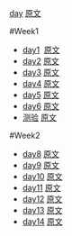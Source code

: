 [day]()&nbsp;[原文]()

#Week1

* [day1](http://mp.weixin.qq.com/s?__biz=MzIxMjQ0MDg2MA==&mid=100000709&idx=1&sn=265c1601eb9f2d14a686010924e304c9&scene=23&srcid=0717AFSGZDfG8XrZjBC2qdr9#rd) &nbsp;[原文](http://mp.weixin.qq.com/s?__biz=MzIxMjQ0MDg2MA==&mid=100000679&idx=1&sn=f600cd9c1af54083a41f1f406fd06c48&scene=23&srcid=0717q2r7yD62TG0xgAGtRm1i#rd) 
* [day2](http://mp.weixin.qq.com/s?__biz=MzIxMjQ0MDg2MA==&mid=100000710&idx=1&sn=ee3acb9aec8aa796e5ba3462e6ea3de5&scene=23&srcid=#rd)&nbsp;[原文](http://mp.weixin.qq.com/s?__biz=MzIxMjQ0MDg2MA==&mid=100000680&idx=1&sn=b94c8a73e1abf273f52c2c8f4ec4c58a&scene=25#wechat_redirect)
* [day3](http://mp.weixin.qq.com/s?__biz=MzIxMjQ0MDg2MA==&mid=100000711&idx=1&sn=215deb28c9e6fc0201859b5f2f89b677&scene=23&srcid=071717tuau76j3DI6TUfniTI#rd)&nbsp;[原文](http://mp.weixin.qq.com/s?__biz=MzIxMjQ0MDg2MA==&mid=100000681&idx=1&sn=421f293e5dcdad854c059353d009c5e4&scene=25#wechat_redirect)
* [day4](http://mp.weixin.qq.com/s?__biz=MzIxMjQ0MDg2MA==&mid=100000712&idx=1&sn=91ce43395ebf2a0fafc4a90b07ce1882&scene=23&srcid=0717eWBgud4ZTNwRElEIrZu1#rd)&nbsp;[原文](http://mp.weixin.qq.com/s?__biz=MzIxMjQ0MDg2MA==&mid=100000682&idx=1&sn=195be9da656a11cd9c33f73e841b67cf&scene=25#wechat_redirect)
* [day5](http://mp.weixin.qq.com/s?__biz=MzIxMjQ0MDg2MA==&mid=100000718&idx=1&sn=0047fb3814f9c8cc6ec4a3b429fe0280&scene=23&srcid=0717By1wOwP687G0AlLdYsex#rd)&nbsp;[原文](http://mp.weixin.qq.com/s?__biz=MzIxMjQ0MDg2MA==&mid=100000683&idx=1&sn=c2abfcd3c65c009289eb82bd56eb1fbe&scene=25#wechat_redirect)
* [day6](http://mp.weixin.qq.com/s?__biz=MzIxMjQ0MDg2MA==&mid=100000719&idx=1&sn=0f43025ec395d132736d75977129d596&scene=23&srcid=0717lt7w3oYNjEQe7vOWl5Eq#rd)&nbsp;[原文](http://mp.weixin.qq.com/s?__biz=MzIxMjQ0MDg2MA==&mid=100000684&idx=1&sn=f318d9b14586d89631ce7179c8bb8514&scene=25#wechat_redirect)
* [测验](http://mp.weixin.qq.com/s?__biz=MzIxMjQ0MDg2MA==&mid=100000824&idx=1&sn=c1a711a3a01192cf680db859b7de2bfc&scene=23&srcid=#rd)&nbsp;[原文](http://mp.weixin.qq.com/s?__biz=MzIxMjQ0MDg2MA==&mid=100000850&idx=1&sn=49ea8534b242ccc6914f615c00f6b7e5&scene=21#wechat_redirect)

#Week2
* [day8](http://mp.weixin.qq.com/s?__biz=MzIxMjQ0MDg2MA==&mid=100001017&idx=1&sn=20611cccab08cd3b09f1d1730ce98eaf&scene=23&srcid=0718QQKYpMKk3iitCGiMcYfX#rd)&nbsp;[原文](http://mp.weixin.qq.com/s?__biz=MzIxMjQ0MDg2MA==&mid=100000686&idx=1&sn=7ed3ca4de5091ace2be2e7cf240c1785&scene=25#wechat_redirect)
* [day9](http://mp.weixin.qq.com/s?__biz=MzIxMjQ0MDg2MA==&mid=100001018&idx=1&sn=21f09c116e5b894cf9c6acb150d0aa84&scene=23&srcid=0719jRj9jAev6ZkJAgQeN0HV#rd)&nbsp;[原文](http://mp.weixin.qq.com/s?__biz=MzIxMjQ0MDg2MA==&mid=100000687&idx=1&sn=22ab4104192c84f3802a8bcba125634b&scene=25#wechat_redirect)
* [day10](http://mp.weixin.qq.com/s?__biz=MzIxMjQ0MDg2MA==&mid=100001019&idx=1&sn=362cd62daae45e90a198d699e03561ef&scene=23&srcid=#rd)&nbsp;[原文](http://mp.weixin.qq.com/s?__biz=MzIxMjQ0MDg2MA==&mid=100000688&idx=1&sn=48e49cb7747151b782ec1ccc4ba8b767&scene=25#wechat_redirect)
* [day11](http://mp.weixin.qq.com/s?__biz=MzIxMjQ0MDg2MA==&mid=100001020&idx=1&sn=7419d28427abbdb181806782e7018c95&scene=23&srcid=0721YmQWVjhbTmWBhmoFoeo0#rd)&nbsp;[原文](http://mp.weixin.qq.com/s?__biz=MzIxMjQ0MDg2MA==&mid=100000689&idx=1&sn=4e47fd7badc4849746b121531c524ef8&scene=25#wechat_redirect)
* [day12](http://mp.weixin.qq.com/s?__biz=MzIxMjQ0MDg2MA==&mid=100001021&idx=1&sn=2c515cc16cd9bfa5e1248f5d99e83636&scene=23&srcid=0722FlaWI16fUnVFFsDBcT9e#rd)&nbsp;[原文](http://mp.weixin.qq.com/s?__biz=MzIxMjQ0MDg2MA==&mid=100000690&idx=1&sn=c059e4a28161d738e7a09073066b5bc1&scene=25#wechat_redirect)
* [day13]()&nbsp;[原文]()
* [day14]()&nbsp;[原文]()


